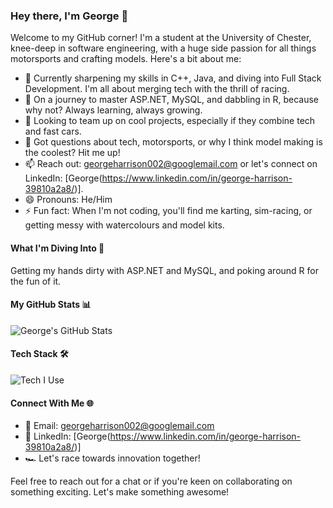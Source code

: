 ### Hey there, I'm George 🎸

Welcome to my GitHub corner! I'm a student at the University of Chester, knee-deep in software engineering, with a huge side passion for all things motorsports and crafting models. Here's a bit about me:

- 🔭 Currently sharpening my skills in C++, Java, and diving into Full Stack Development. I'm all about merging tech with the thrill of racing.
- 🌱 On a journey to master ASP.NET, MySQL, and dabbling in R, because why not? Always learning, always growing.
- 👯 Looking to team up on cool projects, especially if they combine tech and fast cars.
- 💬 Got questions about tech, motorsports, or why I think model making is the coolest? Hit me up!
- 📫 Reach out: georgeharrison002@googlemail.com or let's connect on LinkedIn: [George(https://www.linkedin.com/in/george-harrison-39810a2a8/)].
- 😄 Pronouns: He/Him
- ⚡ Fun fact: When I'm not coding, you'll find me karting, sim-racing, or getting messy with watercolours and model kits.

#### What I'm Diving Into 🌊
Getting my hands dirty with ASP.NET and MySQL, and poking around R for the fun of it.

#### My GitHub Stats 📊
![George's GitHub Stats](https://github-readme-stats.vercel.app/api?username=GLZX4&show_icons=true)

#### Tech Stack 🛠️
![Tech I Use](https://github-readme-stats.vercel.app/api/top-langs/?username=GLZX4&layout=compact)

#### Connect With Me 🌐
- 📧 Email: georgeharrison002@googlemail.com
- 💼 LinkedIn: [George(https://www.linkedin.com/in/george-harrison-39810a2a8/)]
- 🏎️ Let's race towards innovation together!

Feel free to reach out for a chat or if you're keen on collaborating on something exciting. Let's make something awesome!
